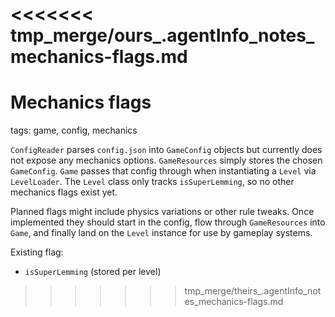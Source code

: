 <<<<<<< tmp_merge/ours_.agentInfo_notes_mechanics-flags.md
=======
# Mechanics flags

tags: game, config, mechanics

`ConfigReader` parses `config.json` into `GameConfig` objects but currently does not expose any mechanics options. `GameResources` simply stores the chosen `GameConfig`. `Game` passes that config through when instantiating a `Level` via `LevelLoader`. The `Level` class only tracks `isSuperLemming`, so no other mechanics flags exist yet.

Planned flags might include physics variations or other rule tweaks. Once implemented they should start in the config, flow through `GameResources` into `Game`, and finally land on the `Level` instance for use by gameplay systems.

Existing flag:
- `isSuperLemming` (stored per level)

>>>>>>> tmp_merge/theirs_.agentInfo_notes_mechanics-flags.md
